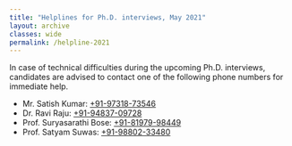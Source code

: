 ```yaml
---
title: "Helplines for Ph.D. interviews, May 2021"
layout: archive
classes: wide
permalink: /helpline-2021
---
```

In case of technical difficulties during the upcoming Ph.D. interviews, candidates are advised to contact one of the following phone numbers for immediate help.

<ul>
<li>Mr. Satish Kumar: <a href="tel:+91-9731873546">+91-97318-73546</a></li>
<li>Dr. Ravi Raju: <a href="tel:+91-9483709728">+91-94837-09728</a></li>
<li>Prof. Suryasarathi Bose: <a href="tel:+91-8197998449">+91-81979-98449</a></li>
<li>Prof. Satyam Suwas: <a href="+919880233480">+91-98802-33480</a></li>
</ul>
